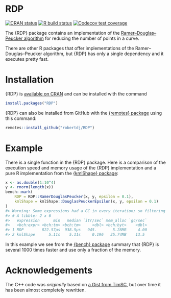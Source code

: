
<!-- README.md is generated from README.Rmd. Please edit that file -->

# RDP

<!-- badges: start -->

[![CRAN
status](https://www.r-pkg.org/badges/version/RDP)](https://CRAN.R-project.org/package=RDP)
[![R build
status](https://github.com/robertdj/RDP/workflows/R-CMD-check/badge.svg)](https://github.com/robertdj/RDP/actions)
[![Codecov test
coverage](https://codecov.io/gh/robertdj/RDP/branch/main/graph/badge.svg)](https://codecov.io/gh/robertdj/RDP)
<!-- badges: end -->

The {RDP} package contains an implementation of the
[Ramer–Douglas–Peucker
algorithm](https://en.wikipedia.org/wiki/Ramer%E2%80%93Douglas%E2%80%93Peucker_algorithm)
for reducing the number of points in a curve.

There are other R packages that offer implementations of the
Ramer–Douglas–Peucker algorithm, but {RDP} has only a single dependency
and it executes pretty fast.

# Installation

{RDP} is [available on CRAN](https://cran.r-project.org/package=RDP) and
can be installed with the command

``` r
install.packages("RDP")
```

{RDP} can also be installed from GitHub with the [{remotes}
package](https://remotes.r-lib.org) using this command:

``` r
remotes::install_github("robertdj/RDP")
```

# Example

There is a single function in the {RDP} package. Here is a comparison of
the execution speed and memory usage of the {RDP} implementation and a
pure R implementation from the [{kmlShape}
package](https://cran.r-project.org/package=kmlShape):

``` r
x <- as.double(1:10^4)
y <- rnorm(length(x))
bench::mark(
    RDP = RDP::RamerDouglasPeucker(x, y, epsilon = 0.1),
    kmlShape = kmlShape::DouglasPeuckerEpsilon(x, y, epsilon = 0.1)
)
#> Warning: Some expressions had a GC in every iteration; so filtering is disabled.
#> # A tibble: 2 x 6
#>   expression      min   median `itr/sec` mem_alloc `gc/sec`
#>   <bch:expr> <bch:tm> <bch:tm>     <dbl> <bch:byt>    <dbl>
#> 1 RDP        822.57µs  938.5µs   945.       5.28MB     4.00
#> 2 kmlShape      5.11s    5.11s     0.196   35.74MB    13.5
```

In this example we see from the [{bench}
package](https://bench.r-lib.org) summary that {RDP} is several 1000
times faster and use only a fraction of the memory.

# Acknowledgements

The C++ code was *originally* based on [a Gist from
TimSC](https://gist.github.com/TimSC/0813573d77734bcb6f2cd2cf6cc7aa51),
but over time it has been almost completely rewritten.
